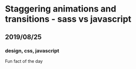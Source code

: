 # Staggering animations and transitions - sass vs javascript
## 2019/08/25
### design, css, javascript

Fun fact of the day
